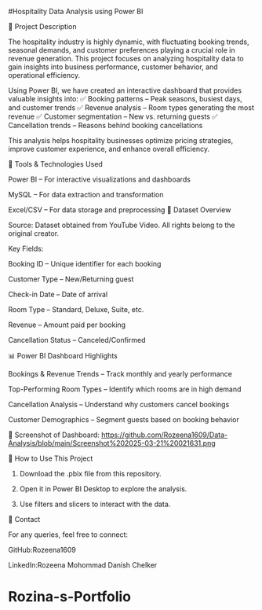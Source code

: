 #Hospitality Data Analysis using Power BI

📌 Project Description

The hospitality industry is highly dynamic, with fluctuating booking trends, seasonal demands, and customer preferences playing a crucial role in revenue generation. This project focuses on analyzing hospitality data to gain insights into business performance, customer behavior, and operational efficiency.

Using Power BI, we have created an interactive dashboard that provides valuable insights into:
✅ Booking patterns – Peak seasons, busiest days, and customer trends
✅ Revenue analysis – Room types generating the most revenue
✅ Customer segmentation – New vs. returning guests
✅ Cancellation trends – Reasons behind booking cancellations

This analysis helps hospitality businesses optimize pricing strategies, improve customer experience, and enhance overall efficiency.

🔧 Tools & Technologies Used

Power BI – For interactive visualizations and dashboards

MySQL – For data extraction and transformation

Excel/CSV – For data storage and preprocessing
📂 Dataset Overview

Source: Dataset obtained from YouTube Video. All rights belong to the original creator.

Key Fields:

Booking ID – Unique identifier for each booking

Customer Type – New/Returning guest

Check-in Date – Date of arrival

Room Type – Standard, Deluxe, Suite, etc.

Revenue – Amount paid per booking

Cancellation Status – Canceled/Confirmed

📊 Power BI Dashboard Highlights

Bookings & Revenue Trends – Track monthly and yearly performance

Top-Performing Room Types – Identify which rooms are in high demand

Cancellation Analysis – Understand why customers cancel bookings

Customer Demographics – Segment guests based on booking behavior

🔹 Screenshot of Dashboard: https://github.com/Rozeena1609/Data-Analysis/blob/main/Screenshot%202025-03-21%20021631.png

🚀 How to Use This Project

1. Download the .pbix file from this repository.


2. Open it in Power BI Desktop to explore the analysis.


3. Use filters and slicers to interact with the data.


📢 Contact

For any queries, feel free to connect:

GitHub:Rozeena1609

LinkedIn:Rozeena Mohommad Danish Chelker





# Rozina-s-Portfolio
